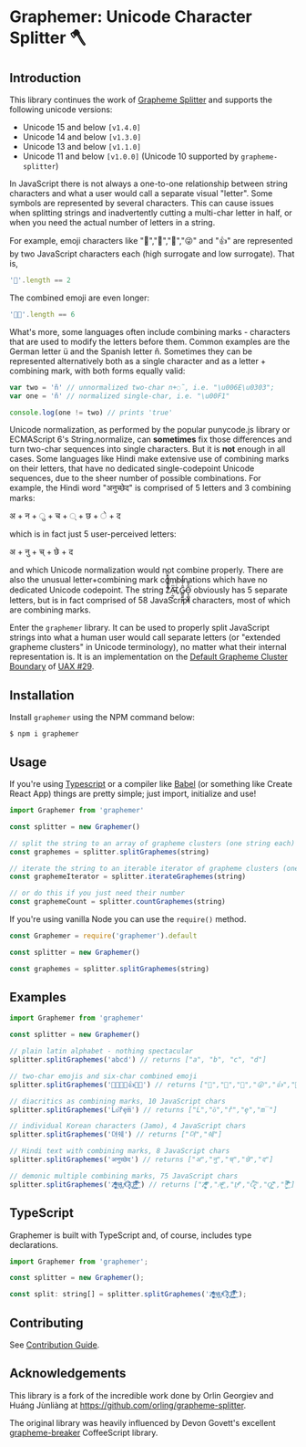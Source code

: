 # Graphemer: Unicode Character Splitter 🪓

## Introduction

This library continues the work of [Grapheme Splitter](https://github.com/orling/grapheme-splitter) and supports the following unicode versions:

- Unicode 15 and below `[v1.4.0]`
- Unicode 14 and below `[v1.3.0]`
- Unicode 13 and below `[v1.1.0]`
- Unicode 11 and below `[v1.0.0]` (Unicode 10 supported by `grapheme-splitter`)

In JavaScript there is not always a one-to-one relationship between string characters and what a user would call a separate visual "letter". Some symbols are represented by several characters. This can cause issues when splitting strings and inadvertently cutting a multi-char letter in half, or when you need the actual number of letters in a string.

For example, emoji characters like "🌷","🎁","💩","😜" and "👍" are represented by two JavaScript characters each (high surrogate and low surrogate). That is,

```javascript
'🌷'.length == 2
```

The combined emoji are even longer:

```javascript
'🏳️‍🌈'.length == 6
```

What's more, some languages often include combining marks - characters that are used to modify the letters before them. Common examples are the German letter ü and the Spanish letter ñ. Sometimes they can be represented alternatively both as a single character and as a letter + combining mark, with both forms equally valid:

```javascript
var two = 'ñ' // unnormalized two-char n+◌̃, i.e. "\u006E\u0303";
var one = 'ñ' // normalized single-char, i.e. "\u00F1"

console.log(one != two) // prints 'true'
```

Unicode normalization, as performed by the popular punycode.js library or ECMAScript 6's String.normalize, can **sometimes** fix those differences and turn two-char sequences into single characters. But it is **not** enough in all cases. Some languages like Hindi make extensive use of combining marks on their letters, that have no dedicated single-codepoint Unicode sequences, due to the sheer number of possible combinations.
For example, the Hindi word "अनुच्छेद" is comprised of 5 letters and 3 combining marks:

अ + न + ु + च + ् + छ + े + द

which is in fact just 5 user-perceived letters:

अ + नु + च् + छे + द

and which Unicode normalization would not combine properly.
There are also the unusual letter+combining mark combinations which have no dedicated Unicode codepoint. The string Z͑ͫ̓ͪ̂ͫ̽͏̴̙̤̞͉͚̯̞̠͍A̴̵̜̰͔ͫ͗͢L̠ͨͧͩ͘G̴̻͈͍͔̹̑͗̎̅͛́Ǫ̵̹̻̝̳͂̌̌͘ obviously has 5 separate letters, but is in fact comprised of 58 JavaScript characters, most of which are combining marks.

Enter the `graphemer` library. It can be used to properly split JavaScript strings into what a human user would call separate letters (or "extended grapheme clusters" in Unicode terminology), no matter what their internal representation is. It is an implementation on the [Default Grapheme Cluster Boundary](http://unicode.org/reports/tr29/#Default_Grapheme_Cluster_Table) of [UAX #29](http://www.unicode.org/reports/tr29/).

## Installation

Install `graphemer` using the NPM command below:

```
$ npm i graphemer
```

## Usage

If you're using [Typescript](https://www.typescriptlang.org/) or a compiler like [Babel](https://babeljs.io/) (or something like Create React App) things are pretty simple; just import, initialize and use!

```javascript
import Graphemer from 'graphemer'

const splitter = new Graphemer()

// split the string to an array of grapheme clusters (one string each)
const graphemes = splitter.splitGraphemes(string)

// iterate the string to an iterable iterator of grapheme clusters (one string each)
const graphemeIterator = splitter.iterateGraphemes(string)

// or do this if you just need their number
const graphemeCount = splitter.countGraphemes(string)
```

If you're using vanilla Node you can use the `require()` method.

```javascript
const Graphemer = require('graphemer').default

const splitter = new Graphemer()

const graphemes = splitter.splitGraphemes(string)
```

## Examples

```javascript
import Graphemer from 'graphemer'

const splitter = new Graphemer()

// plain latin alphabet - nothing spectacular
splitter.splitGraphemes('abcd') // returns ["a", "b", "c", "d"]

// two-char emojis and six-char combined emoji
splitter.splitGraphemes('🌷🎁💩😜👍🏳️‍🌈') // returns ["🌷","🎁","💩","😜","👍","🏳️‍🌈"]

// diacritics as combining marks, 10 JavaScript chars
splitter.splitGraphemes('Ĺo͂řȩm̅') // returns ["Ĺ","o͂","ř","ȩ","m̅"]

// individual Korean characters (Jamo), 4 JavaScript chars
splitter.splitGraphemes('뎌쉐') // returns ["뎌","쉐"]

// Hindi text with combining marks, 8 JavaScript chars
splitter.splitGraphemes('अनुच्छेद') // returns ["अ","नु","च्","छे","द"]

// demonic multiple combining marks, 75 JavaScript chars
splitter.splitGraphemes('Z͑ͫ̓ͪ̂ͫ̽͏̴̙̤̞͉͚̯̞̠͍A̴̵̜̰͔ͫ͗͢L̠ͨͧͩ͘G̴̻͈͍͔̹̑͗̎̅͛́Ǫ̵̹̻̝̳͂̌̌͘!͖̬̰̙̗̿̋ͥͥ̂ͣ̐́́͜͞') // returns ["Z͑ͫ̓ͪ̂ͫ̽͏̴̙̤̞͉͚̯̞̠͍","A̴̵̜̰͔ͫ͗͢","L̠ͨͧͩ͘","G̴̻͈͍͔̹̑͗̎̅͛́","Ǫ̵̹̻̝̳͂̌̌͘","!͖̬̰̙̗̿̋ͥͥ̂ͣ̐́́͜͞"]
```

## TypeScript

Graphemer is built with TypeScript and, of course, includes type declarations.

```javascript
import Graphemer from 'graphemer';

const splitter = new Graphemer();

const split: string[] = splitter.splitGraphemes('Z͑ͫ̓ͪ̂ͫ̽͏̴̙̤̞͉͚̯̞̠͍A̴̵̜̰͔ͫ͗͢L̠ͨͧͩ͘G̴̻͈͍͔̹̑͗̎̅͛́Ǫ̵̹̻̝̳͂̌̌͘!͖̬̰̙̗̿̋ͥͥ̂ͣ̐́́͜͞');
```

## Contributing

See [Contribution Guide](./CONTRIBUTING.md).

## Acknowledgements

This library is a fork of the incredible work done by Orlin Georgiev and Huáng Jùnliàng at https://github.com/orling/grapheme-splitter.

The original library was heavily influenced by Devon Govett's excellent [grapheme-breaker](https://github.com/devongovett/grapheme-breaker) CoffeeScript library.
